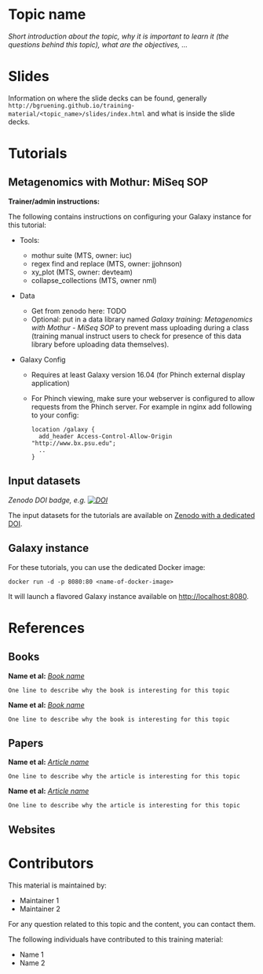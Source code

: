 Topic name
==========

*Short introduction about the topic, why it is important to learn it (the questions behind this topic), what are the objectives, ...*

# Slides

Information on where the slide decks can be found, generally `http://bgruening.github.io/training-material/<topic_name>/slides/index.html` and what is inside the slide decks.

# Tutorials

## Metagenomics with Mothur: MiSeq SOP

**Trainer/admin instructions:**

The following contains instructions on configuring your Galaxy instance for this tutorial:

- Tools:
  - mothur suite (MTS, owner: iuc)
  - regex find and replace (MTS, owner: jjohnson)
  - xy_plot (MTS, owner: devteam)
  - collapse_collections (MTS, owner nml)

- Data
  - Get from zenodo here: TODO
  - Optional: put in a data library named *Galaxy training: Metagenomics with Mothur - MiSeq SOP* to prevent mass uploading during a class (training manual instruct users to check for presence of this data library before uploading data themselves).

- Galaxy Config
  - Requires at least Galaxy version 16.04 (for Phinch external display application)
  - For Phinch viewing, make sure your webserver is configured to allow requests from the Phinch server. For example in nginx add following to your config:

    ```
    location /galaxy {
      add_header Access-Control-Allow-Origin "http://www.bx.psu.edu";
      ..
    }
    ```

## Input datasets

*Zenodo DOI badge, e.g. [![DOI](https://zenodo.org/badge/doi/10.5281/zenodo.60520.svg)](http://dx.doi.org/10.5281/zenodo.60520)*

The input datasets for the tutorials are available on
[Zenodo with a dedicated DOI](http://dx.doi.org/10.5281/zenodo.60520).

## Galaxy instance

For these tutorials, you can use the dedicated Docker image:

```
docker run -d -p 8080:80 <name-of-docker-image>
```

It will launch a flavored Galaxy instance available on
[http://localhost:8080](http://localhost:8080).

# References

## Books

**Name et al:** [*Book name*](link/to/the/book)

    One line to describe why the book is interesting for this topic

**Name et al:** [*Book name*](link/to/the/book)

    One line to describe why the book is interesting for this topic

## Papers

**Name et al:** [*Article name*](link/to/the/article)

    One line to describe why the article is interesting for this topic

**Name et al:** [*Article name*](link/to/the/article)

    One line to describe why the article is interesting for this topic

## Websites

# Contributors

This material is maintained by:

- Maintainer 1
- Maintainer 2

For any question related to this topic and the content, you can contact them.

The following individuals have contributed to this training material:

- Name 1
- Name 2
